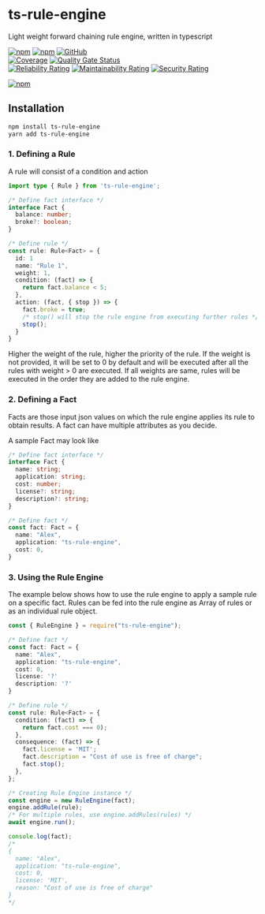 # ts-rule-engine

Light weight forward chaining rule engine, written in typescript

[![npm](https://img.shields.io/npm/v/ts-rule-engine)](https://www.npmjs.com/package/ts-rule-engine)
[![npm](https://img.shields.io/npm/dt/ts-rule-engine)](https://www.npmjs.com/package/ts-rule-engine)
[![GitHub](https://img.shields.io/github/license/ilovepixelart/ts-rule-engine)](https://github.com/ilovepixelart/ts-rule-engine/blob/main/LICENSE)
\
[![Coverage](https://sonarcloud.io/api/project_badges/measure?project=ilovepixelart_ts-rule-engine&metric=coverage)](https://sonarcloud.io/summary/new_code?id=ilovepixelart_ts-rule-engine)
[![Quality Gate Status](https://sonarcloud.io/api/project_badges/measure?project=ilovepixelart_ts-rule-engine&metric=alert_status)](https://sonarcloud.io/summary/new_code?id=ilovepixelart_ts-rule-engine)
\
[![Reliability Rating](https://sonarcloud.io/api/project_badges/measure?project=ilovepixelart_ts-rule-engine&metric=reliability_rating)](https://sonarcloud.io/summary/new_code?id=ilovepixelart_ts-rule-engine)
[![Maintainability Rating](https://sonarcloud.io/api/project_badges/measure?project=ilovepixelart_ts-rule-engine&metric=sqale_rating)](https://sonarcloud.io/summary/new_code?id=ilovepixelart_ts-rule-engine)
[![Security Rating](https://sonarcloud.io/api/project_badges/measure?project=ilovepixelart_ts-rule-engine&metric=security_rating)](https://sonarcloud.io/summary/new_code?id=ilovepixelart_ts-rule-engine)

[![npm](https://nodei.co/npm/ts-rule-engine.png)](https://www.npmjs.com/package/ts-rule-engine)

## Installation

```bash
npm install ts-rule-engine
yarn add ts-rule-engine
```

### 1. Defining a Rule

A rule will consist of a condition and action

```typescript
import type { Rule } from 'ts-rule-engine';

/* Define fact interface */
interface Fact {
  balance: number;
  broke?: boolean;
}

/* Define rule */
const rule: Rule<Fact> = {
  id: 1
  name: "Rule 1",
  weight: 1,
  condition: (fact) => {
    return fact.balance < 5;
  },
  action: (fact, { stop }) => {
    fact.broke = true;
    /* stop() will stop the rule engine from executing further rules */
    stop();
  }
}
```

Higher the weight of the rule, higher the priority of the rule. If the weight is not provided, it will be set to 0 by default and will be executed after all the rules with weight > 0 are executed. If all weights are same, rules will be executed in the order they are added to the rule engine.

### 2. Defining a Fact

Facts are those input json values on which the rule engine applies its rule to obtain results. A fact can have multiple attributes as you decide.

A sample Fact may look like

```typescript
/* Define fact interface */
interface Fact {
  name: string;
  application: string;
  cost: number;
  license?: string;
  description?: string;
}

/* Define fact */
const fact: Fact = {
  name: "Alex",
  application: "ts-rule-engine",
  cost: 0,
}
```

### 3. Using the Rule Engine

The example below shows how to use the rule engine to apply a sample rule on a specific fact. Rules can be fed into the rule engine as Array of rules or as an individual rule object.

```typescript
const { RuleEngine } = require("ts-rule-engine");

/* Define fact */
const fact: Fact = {
  name: "Alex",
  application: "ts-rule-engine",
  cost: 0,
  license: '?'
  description: '?'
}

/* Define rule */
const rule: Rule<Fact> = {
  condition: (fact) => {
    return fact.cost === 0);
  },
  consequence: (fact) => {
    fact.license = 'MIT';
    fact.description = "Cost of use is free of charge";
    fact.stop();
  },
};

/* Creating Rule Engine instance */
const engine = new RuleEngine(fact);
engine.addRule(rule);
/* For multiple rules, use engine.addRules(rules) */
await engine.run();

console.log(fact);
/*
{
  name: "Alex",
  application: "ts-rule-engine",
  cost: 0,
  license: 'MIT',
  reason: "Cost of use is free of charge"
}
*/
```
